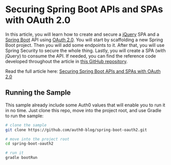 # Securing Spring Boot APIs and SPAs with OAuth 2.0

In this article, you will learn how to create and secure a [jQuery](https://jquery.com/) SPA and a [Spring Boot](https://spring.io/projects/spring-boot) API using [OAuth 2.0](https://oauth.net/2/). You will start by scaffolding a new Spring Boot project. Then you will add some endpoints to it. After that, you will use Spring Security to secure the whole thing. Lastly, you will create a SPA (with jQuery) to consume the API. If needed, you can find the reference code developed throughout the article in [this GitHub repository](https://github.com/auth0-blog/spring-boot-oauth2).

Read the full article here: [Securing Spring Boot APIs and SPAs with OAuth 2.0](auth0.com/blog/securing-spring-boot-apis-and-spas-with-oauth2)

## Running the Sample

This sample already include some Auth0 values that will enable you to run it in no time. Just clone this repo, move into the project root, and use Gradle to run the sample:

```bash
# clone the sample
git clone https://github.com/auth0-blog/spring-boot-oauth2.git

# move into the project root
cd spring-boot-oauth2

# run it
gradle bootRun
```
